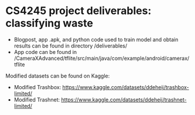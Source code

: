 # CS4245 project deliverables: classifying waste

- Blogpost, app .apk, and python code used to train model and obtain results can be found in directory /deliverables/
- App code can be found in /CameraXAdvanced/tflite/src/main/java/com/example/android/camerax/tflite

Modified datasets can be found on Kaggle:

* Modified Trashbox: https://www.kaggle.com/datasets/ddeheij/trashbox-limited/
* Modified Trashnet: https://www.kaggle.com/datasets/ddeheij/trashnet-limited/
